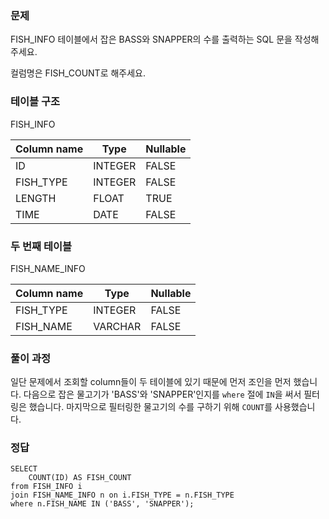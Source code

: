 <h3 id="문제">문제</h3>
<p>FISH_INFO 테이블에서 잡은 BASS와 SNAPPER의 수를 출력하는 SQL 문을 작성해주세요.</p>
<p>컬럼명은 FISH_COUNT로 해주세요.</p>
<h3 id="테이블-구조">테이블 구조</h3>
<p>FISH_INFO</p>
<table>
<thead>
<tr>
<th>Column name</th>
<th>Type</th>
<th>Nullable</th>
</tr>
</thead>
<tbody><tr>
<td>ID</td>
<td>INTEGER</td>
<td>FALSE</td>
</tr>
<tr>
<td>FISH_TYPE</td>
<td>INTEGER</td>
<td>FALSE</td>
</tr>
<tr>
<td>LENGTH</td>
<td>FLOAT</td>
<td>TRUE</td>
</tr>
<tr>
<td>TIME</td>
<td>DATE</td>
<td>FALSE</td>
</tr>
</tbody></table>
<h3 id="두-번째-테이블">두 번째 테이블</h3>
<p>FISH_NAME_INFO</p>
<table>
<thead>
<tr>
<th>Column name</th>
<th>Type</th>
<th>Nullable</th>
</tr>
</thead>
<tbody><tr>
<td>FISH_TYPE</td>
<td>INTEGER</td>
<td>FALSE</td>
</tr>
<tr>
<td>FISH_NAME</td>
<td>VARCHAR</td>
<td>FALSE</td>
</tr>
</tbody></table>
<h3 id="풀이-과정">풀이 과정</h3>
<p>일단 문제에서 조회할 column들이 두 테이블에 있기 때문에 먼저 조인을 먼저 했습니다. 다음으로 잡은 물고기가 'BASS'와 'SNAPPER'인지를 <code>where</code> 절에 <code>IN</code>을 써서 필터링은 했습니다. 마지막으로 필터링한 물고기의 수를 구하기 위해 <code>COUNT</code>를 사용했습니다.</p>
<h3 id="정답">정답</h3>
<pre><code class="language-sql">SELECT
    COUNT(ID) AS FISH_COUNT
from FISH_INFO i
join FISH_NAME_INFO n on i.FISH_TYPE = n.FISH_TYPE
where n.FISH_NAME IN ('BASS', 'SNAPPER');</code></pre>